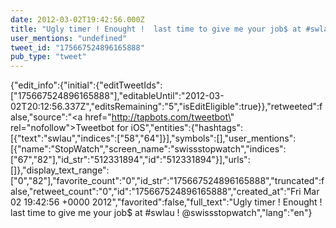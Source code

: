 ```yaml
---
date: 2012-03-02T19:42:56.000Z
title: "Ugly timer ! Enought !  last time to give me your job$ at #swlau ! <a href='http://twitter.com/swissstopwatch'>@swissstopwatch</a>″"
user_mentions: "undefined"
tweet_id: "175667524896165888"
pub_type: "tweet"
---
```

{"edit_info":{"initial":{"editTweetIds":["175667524896165888"],"editableUntil":"2012-03-02T20:12:56.337Z","editsRemaining":"5","isEditEligible":true}},"retweeted":false,"source":"<a href=\"http://tapbots.com/tweetbot\" rel=\"nofollow\">Tweetbot for iOS</a>","entities":{"hashtags":[{"text":"swlau","indices":["58","64"]}],"symbols":[],"user_mentions":[{"name":"StopWatch","screen_name":"swissstopwatch","indices":["67","82"],"id_str":"512331894","id":"512331894"}],"urls":[]},"display_text_range":["0","82"],"favorite_count":"0","id_str":"175667524896165888","truncated":false,"retweet_count":"0","id":"175667524896165888","created_at":"Fri Mar 02 19:42:56 +0000 2012","favorited":false,"full_text":"Ugly timer ! Enought !  last time to give me your job$ at #swlau ! @swissstopwatch","lang":"en"}
